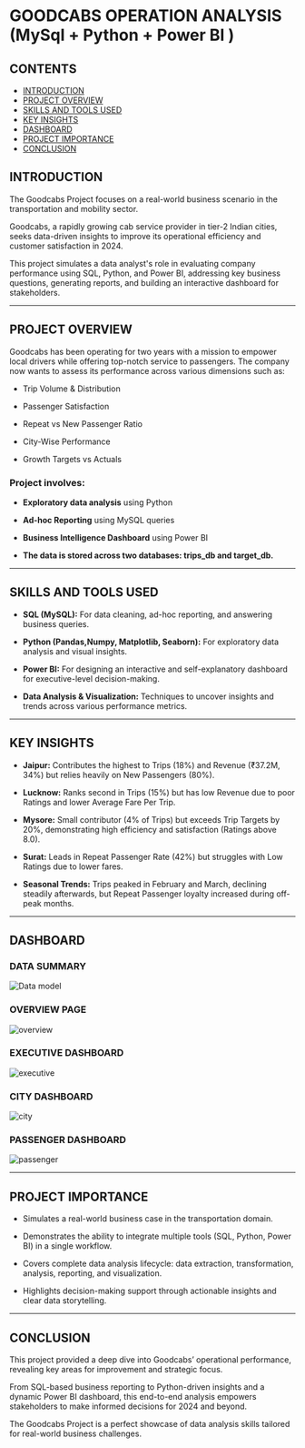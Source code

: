 # GOODCABS OPERATION ANALYSIS (MySql + Python + Power BI )

## CONTENTS

- [INTRODUCTION](#INTRODUCTION)
- [PROJECT OVERVIEW](#PROJECT-OVERVIEW)
- [SKILLS AND TOOLS USED](#SKILLS-AND-TOOLS-USED)
- [KEY INSIGHTS](#KEY-INSIGHTS)
- [DASHBOARD](#DASHBOARD)
- [PROJECT IMPORTANCE](#PROJECT-IMPORTANCE)
- [CONCLUSION](#CONCLUSION)


## INTRODUCTION

The Goodcabs Project focuses on a real-world business scenario in the transportation and mobility sector.

Goodcabs, a rapidly growing cab service provider in tier-2 Indian cities, seeks data-driven insights to improve its operational efficiency and customer satisfaction in 2024.

This project simulates a data analyst's role in evaluating company performance using SQL, Python, and Power BI, addressing key business questions, generating reports, and building an interactive dashboard for stakeholders.


---

## PROJECT OVERVIEW

Goodcabs has been operating for two years with a mission to empower local drivers while offering top-notch service to passengers. The company now wants to assess its performance across various dimensions such as:

- Trip Volume & Distribution

- Passenger Satisfaction

- Repeat vs New Passenger Ratio

- City-Wise Performance

- Growth Targets vs Actuals


### Project involves:

- **Exploratory data analysis**  using Python

- **Ad-hoc Reporting** using MySQL queries

- **Business Intelligence Dashboard** using Power BI

- **The data is stored across two databases: trips_db and target_db.**


---

## SKILLS AND TOOLS USED

- **SQL (MySQL):** For data cleaning, ad-hoc reporting, and answering business queries.

- **Python (Pandas,Numpy, Matplotlib, Seaborn):** For exploratory data analysis and visual insights.

- **Power BI:** For designing an interactive and self-explanatory dashboard for executive-level decision-making.

- **Data Analysis & Visualization:** Techniques to uncover insights and trends across various performance metrics.

---

## KEY INSIGHTS

- **Jaipur:** Contributes the highest to Trips (18%) and Revenue (₹37.2M, 34%) but relies heavily on New Passengers (80%).

- **Lucknow:**  Ranks second in Trips (15%) but has low Revenue due to poor Ratings and lower Average Fare Per Trip.

- **Mysore:** Small contributor (4% of Trips) but exceeds Trip Targets by 20%, demonstrating high efficiency and satisfaction (Ratings above 8.0).

- **Surat:** Leads in Repeat Passenger Rate (42%) but struggles with Low Ratings due to lower fares.

- **Seasonal Trends:** Trips peaked in February and March, declining steadily afterwards, but Repeat Passenger loyalty increased during off-peak months.

---

## DASHBOARD

### DATA SUMMARY

![Data model](https://github.com/user-attachments/assets/36a1b37c-0aca-4e8f-9eb5-4744be0424ac)


### OVERVIEW PAGE

![overview](https://github.com/user-attachments/assets/8c9dbcf4-a851-4183-a4ee-3b0c06f04a3e)


### EXECUTIVE DASHBOARD

![executive](https://github.com/user-attachments/assets/e4712d39-33df-4b57-9a7c-ccdf08425a17)


### CITY DASHBOARD

![city](https://github.com/user-attachments/assets/b0ac4599-aea6-4cbf-a5be-421f52c2b2f0)


### PASSENGER DASHBOARD

![passenger](https://github.com/user-attachments/assets/d2bdc646-0d1f-4051-8301-fa608449e824)


---

## PROJECT IMPORTANCE

- Simulates a real-world business case in the transportation domain.

- Demonstrates the ability to integrate multiple tools (SQL, Python, Power BI) in a single workflow.

- Covers complete data analysis lifecycle: data extraction, transformation, analysis, reporting, and visualization.

- Highlights decision-making support through actionable insights and clear data storytelling.



---

## CONCLUSION

This project provided a deep dive into Goodcabs’ operational performance, revealing key areas for improvement and strategic focus. 

From SQL-based business reporting to Python-driven insights and a dynamic Power BI dashboard, this end-to-end analysis empowers stakeholders to make informed decisions for 2024 and beyond.

The Goodcabs Project is a perfect showcase of data analysis skills tailored for real-world business challenges.
